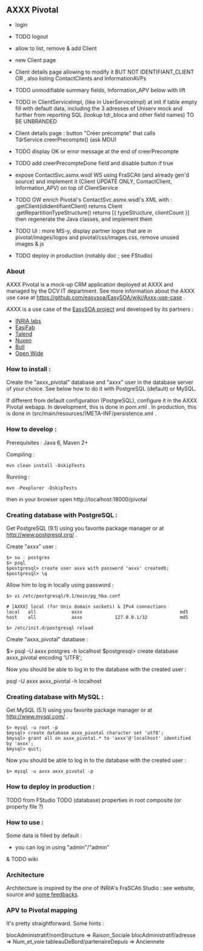 ## AXXX Pivotal

* login
 * TODO logout
* allow to list, remove & add Client
* new Client page
* Client details page allowing to modify it BUT NOT IDENTIFIANT_CLIENT OR , also listing ContactClients and InformationAVPs
 * TODO unmodifiable summary fields, Information_APV below with lift
* TODO in ClientServiceImpl, (like in UserServiceImpl) at init if table empty fill with default data, including the 3 adresses of Uniserv mock and further from reporting SQL (lookup tdr_bloca and other field names) TO BE UNBRANDED
* Client details page : button "Créer précompte" that calls TdrService.creerPrecompte() (ask MDU)
 * TODO display OK or error message at the end of creerPrecompte
 * TODO add creerPrecompteDone field and disable button if true
* expose ContactSvc.asmx.wsdl WS using FraSCAti (and already gen'd source) and implement it (Client UPDATE ONLY, ContactClient, Information_APV) on top of ClientService
* TODO OW enrich Pivotal's ContactSvc.asmx.wsdl's XML with :
.getClient(ididentifiantClient) returns Client
.getRepartitionTypeStructure() returns [{ typeStructure, clientCount }]
then regenerate the Java classes, and implement them

* TODO UI : more MS-y, display partner logos that are in pivotal/images/logos and pivotal/css/images.css, remove unused images & js
* TODO deploy in production (notably doc ; see FStudio)


### About

AXXX Pivotal is a mock-up CRM application deployed at AXXX and managed by the DCV IT department.
See more information about the AXXX use case at https://github.com/easysoa/EasySOA/wiki/Axxx-use-case .

AXXX is a use case of the [EasySOA project](http://www.easysoa.org) and developed by its partners :
* [INRIA labs](http://www.inria.fr)
* [EasiFab](http://easifab.net)
* [Talend](http://www.talend.com)
* [Nuxeo](http://www.nuxeo.org)
* [Bull](http://www.bull.com)
* [Open Wide](http://www.openwide.fr)


### How to install :

Create the "axxx_pivotal" database and "axxx" user in the database server of your choice.
See below how to do it with PostgreSQL (default) or MySQL.

If different from default configuration (PostgreSQL), configure it in the AXXX Pivotal webapp.
In development, this is done in pom.xml . In production, this is done in
(src/main/resources/)META-INF/persistence.xml .


### How to develop :

Prerequisites : Java 6, Maven 2+

Compiling :

	mvn clean install -DskipTests

Running :

	mvn -Pexplorer -DskipTests
	
then in your browser open http://localhost:18000/pivotal


### Creating database with PostgreSQL :

Get PostgreSQL (9.1) using you favorite package manager or at http://www.postgresql.org/ .

Create "axxx" user :

	$> su - postgres
	$> psql
	$postgresql> create user axxx with password 'axxx' createdb;
	$postgresql> \q

Allow him to log in locally using password :

	$> vi /etc/postgresql/9.1/main/pg_hba.conf 

	# [AXXX] local (for Unix domain sockets) & IPv4 connections
	local   all             axxx                                    md5
	host    all             axxx            127.0.0.1/32            md5

	$> /etc/init.d/postgresql reload

Create "axxx_pivotal" database :

$> psql -U axxx postgres -h localhost
$postgresql> create database axxx_pivotal encoding 'UTF8';

Now you should be able to log in to the database with the created user :

psql -U axxx axxx_pivotal -h localhost


### Creating database with MySQL :

Get MySQL (5.1) using you favorite package manager or at http://www.mysql.com/ .

	$> mysql -u root -p
	$mysql> create database axxx_pivotal character set 'utf8';
	$mysql> grant all on axxx_pivotal.* to 'axxx'@'localhost' identified by 'axxx';
	$mysql> quit;

Now you should be able to log in to the database with the created user :

	$> mysql -u axxx axxx_pivotal -p


### How to deploy in production :

TODO from FStudio
TODO (database) properties in root composite (or property file ?)


### How to use :

Some data is filled by default :
* you can log in using "admin"/"admin"

& TODO wiki


### Architecture
Architecture is inspired by the one of INRIA's FraSCAti Studio : see website, source and [some feedbacks](https://github.com/easysoa/EasySOA/wiki/Frascati-studio-feedback).


### APV to Pivotal mapping
It's pretty straightforward. Some hints :

blocAdministratif/nomStructure => Raison_Sociale
blocAdministratif/adresse => Num_et_voie
tableauDeBord/partenaireDepuis => Anciennete
